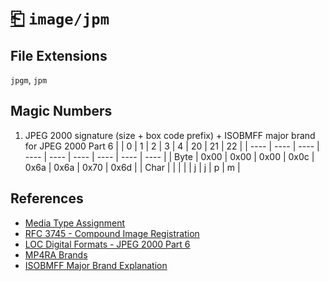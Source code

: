 # [⎗](../README.md) `image/jpm`

## File Extensions

`jpgm`, `jpm`

## Magic Numbers

1. JPEG 2000 signature (size + box code prefix) + ISOBMFF major brand for JPEG 2000 Part 6
   | | 0 | 1 | 2 | 3 | 4 | 20 | 21 | 22 |
   | ---- | ---- | ---- | ---- | ---- | ---- | ---- | ---- | ---- |
   | Byte | 0x00 | 0x00 | 0x00 | 0x0c | 0x6a | 0x6a | 0x70 | 0x6d |
   | Char | | | | | j | j | p | m |

## References

- [Media Type Assignment](https://www.iana.org/assignments/media-types/image/jp2)
- [RFC 3745 - Compound Image Registration](https://datatracker.ietf.org/doc/html/rfc3745#section-4.4)
- [LOC Digital Formats - JPEG 2000 Part 6](https://www.loc.gov/preservation/digital/formats/fdd/fdd000144.shtml)
- [MP4RA Brands](https://mp4ra.org/registered-types/brands)
- [ISOBMFF Major Brand Explanation](https://www.ftyps.com/what.html)
